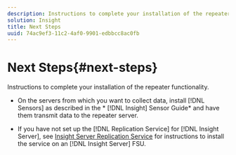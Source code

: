 ```yaml
---
description: Instructions to complete your installation of the repeater functionality.
solution: Insight
title: Next Steps
uuid: 74ac9ef3-11c2-4af0-9901-edbbcc8ac0fb
---
```


# Next Steps{#next-steps}

Instructions to complete your installation of the repeater functionality.

* On the servers from which you want to collect data, install [!DNL Sensors] as described in the * [!DNL Insight] Sensor Guide* and have them transmit data to the repeater server. 

* If you have not set up the [!DNL Replication Service] for [!DNL Insight Server], see [Insight Server Replication Service](../../../../home/c-inst-svr/c-ins-svr-rep-svc/c-ins-svr-rep-svc.md#concept-926e654e80d943a0b6ac44a82a510d92) for instructions to install the service on an [!DNL Insight Server] FSU.

